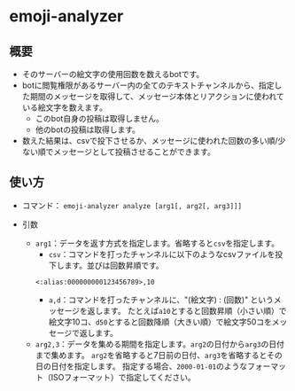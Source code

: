 # emoji-analyzer

##  概要
*   そのサーバーの絵文字の使用回数を数えるbotです。
*   botに閲覧権限があるサーバー内の全てのテキストチャンネルから、指定した期間のメッセージを取得して、メッセージ本体とリアクションに使われている絵文字を数えます。
    *   このbot自身の投稿は取得しません。
    *   他のbotの投稿は取得します。
*   数えた結果は、csvで投下させるか、メッセージに使われた回数の多い順/少ない順でメッセージとして投稿させることができます。

## 使い方

*   コマンド：
`emoji-analyzer analyze [arg1[, arg2[, arg3]]]`

*   引数
    *   `arg1`：データを返す方式を指定します。省略すると`csv`を指定します。
        *   `csv`：コマンドを打ったチャンネルに以下のようなcsvファイルを投下します。並びは回数昇順です。
        ```
        <:alias:000000000123456789>,10
        ```
        *   `a,d`：コマンドを打ったチャンネルに、"(絵文字) : (回数)" というメッセージを返します。
        たとえば`a10`とすると回数昇順（小さい順）で絵文字10コ、`d50`とすると回数降順（大きい順）で絵文字50コをメッセージで返します。
    *   `arg2,3`：データを集める期間を指定します。`arg2`の日付から`arg3`の日付まで集めます。
    `arg2`を省略すると7日前の日付、`arg3`を省略するとその日の日付を指定します。
    指定する場合、`2000-01-01`のようなフォーマット（ISOフォーマット）で指定してください。
